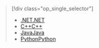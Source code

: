 > [!div class="op_single_selector"]
> * [<span data-ttu-id="36db3-101">.NET</span><span class="sxs-lookup"><span data-stu-id="36db3-101">.NET</span></span>](../articles/storage/files/storage-dotnet-how-to-use-files.md)
> * [<span data-ttu-id="36db3-102">C++</span><span class="sxs-lookup"><span data-stu-id="36db3-102">C++</span></span>](../articles/storage/files/storage-c-plus-plus-how-to-use-files.md)
> * [<span data-ttu-id="36db3-103">Java</span><span class="sxs-lookup"><span data-stu-id="36db3-103">Java</span></span>](../articles/storage/files/storage-java-how-to-use-file-storage.md)
> * [<span data-ttu-id="36db3-104">Python</span><span class="sxs-lookup"><span data-stu-id="36db3-104">Python</span></span>](../articles/storage/files/storage-python-how-to-use-file-storage.md)
> 
> 

